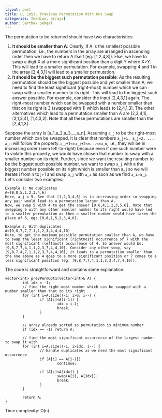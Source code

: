 ```yaml
---
layout: post
title: LC 1053. Previous Permutation With One Swap
categories: [medium, arrays]
author: Sarthak Sehgal
---
```


The permutation to be returned should have two characteristics:

1. **It should be smaller than A**: Clearly, if A is the smallest possible permutation, i.e., the numbers in the array are arranged in ascending order then we have to return A itself (eg: [1,2,4,8]). Else, we have to swap a digit X at a more significant position than a digit Y where X>Y. This will lead to a smaller permutation. For example, swapping 4 and 1 in the array [2,4,3,1] will lead to a smaller permutation.
2. **It should be the biggest such permutation possible**: As the resulting permutation should be the biggest possible and yet smaller than A, we need to find the least significant (right-most) number which we can swap with a smaller number to its right. This will lead to the biggest such answer possible. For example, consider the input [2,4,3,1] again. The right-most number which can be swapped with a number smaller than that on its right is 3 (swapped with 1) which leads to [2,4,1,3]. The other alternatives which lead to a permutation smaller than A are [2,3,4,1], [2,1,3,4], [1,4,3,2]. Note that all these permutations are smaller than the [2,4,1,3].

Suppose the array is [a_1,a_2,a_3,...,a_n]. Assuming `a_j` to be the right-most number which can be swapped. It is clear that numbers `a_j+1, a_j+2, ..., a_n` will follow the property `a_j+1<=a_j+2<=...<=a_n`, i.e., they will be in increasing order (seen left-to-right) because even if one such number were to violate this property, we would have chosen that number to swap with a smaller number on its right. Further, since we want the resulting number to be the biggest such possible number, we want to swap `a_j` with a the biggest number possible on its right which is smaller than a_j so we will iterate i from n to j+1 and swap `a_j` with `a_i` as soon as we find `a_i>a_j`. Let's consider two examples:
```
Example 1: No duplicates
A=[9,8,5,1,2,3,4,6]
Here, a_j = 5. See that [1,2,3,4,6] is in increasing order so swapping any pair would lead to a permutation larger than A.
Now, we swap 5 with 4 to get the answer [9,8,4,1,2,3,5,6]. Note that swapping 5 with any other smaller number to its right would have led to a smaller permutation as then a smaller number would have taken the place of 5, eg: [9,8,1,5,2,3,4,6].

Example 2: With duplicates
A=[9,8,7,7,7,1,1,2,3,4,4,4,10]
Here, to get the maximum possible permutation smaller than A, we have to swap the least significant (rightmost) occurrence of 7 with the most significant (leftmost) occurrence of 4. So answer would be: [9,8,7,7,4,1,1,2,3,7,4,4,10]. Consider any other swap, say [9,8,7,4,7,1,1,2,3,7,4,4,10], it leads to a permutation smaller than the one above as 4 goes to a more significant position or 7 comes to a less significant position (eg: [9,8,7,7,4,1,1,2,3,4,7,4,10]).
```

The code is straightforward and contains some explanation:
```
vector<int> prevPermOpt1(vector<int>& A) {
		int idx = -1;
		// find the right-most number which can be swapped with a number smaller than that to its right
		for (int i=A.size()-1; i>0; i--) {
				if (A[i]<A[i-1]) {
						idx = i-1;
						break;
				}
		}

		// array already sorted so permutation is minimum number
		if (idx == -1) return A;

		// find the most significant occurrence of the largest number to swap it with
		for (int i=A.size()-1; i>idx; i--) {
				// handle duplicates as we need the most significant occurrence
				if (A[i] == A[i-1])
						continue;

				if (A[i]<A[idx]) {
						swap(A[i], A[idx]);
						break;
				}
		}

		return A;
}
```
Time complexity: O(n)